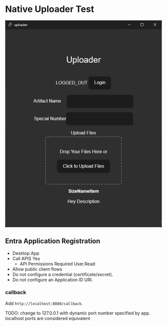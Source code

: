 # Native Uploader Test

![alt text](readme-assets/Screenshot2025-09-08001139.jpg)

## Entra Application Registration

- Desktop App
- Call APIS Yes
  -  API Permissions Required User.Read
- Allow public client flows 
- Do not configure a credential (certificate/secret).
- Do not configure an Application ID URI.

### callback

Add `http://localhost:8080/callback`.

TODO: change to 127.0.0.1 with dynamic port number specified by app. localhost ports are considered equivalent
